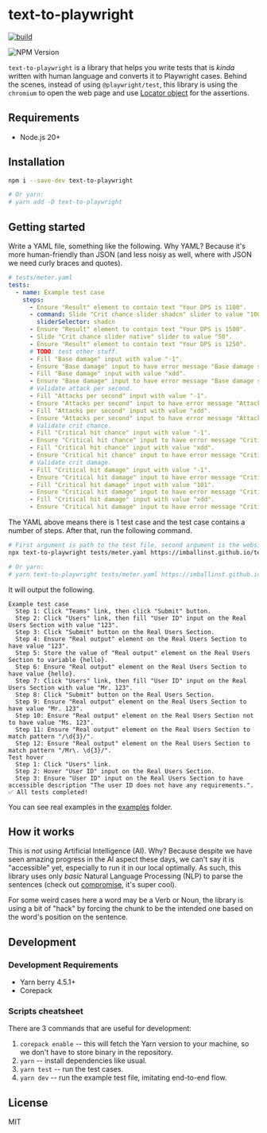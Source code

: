 # text-to-playwright

[![build](https://github.com/imballinst/text-to-playwright/actions/workflows/build.yaml/badge.svg?branch=main)](https://github.com/imballinst/text-to-playwright/actions/workflows/build.yaml)

![NPM Version](https://img.shields.io/npm/v/text-to-playwright)

`text-to-playwright` is a library that helps you write tests that is _kinda_ written with human language and converts it to Playwright cases. Behind the scenes, instead of using `@playwright/test`, this library is using the `chromium` to open the web page and use [Locator object](https://playwright.dev/docs/api/class-locator) for the assertions.

## Requirements

- Node.js 20+

## Installation

```sh
npm i --save-dev text-to-playwright

# Or yarn:
# yarn add -D text-to-playwright
```

## Getting started

Write a YAML file, something like the following. Why YAML? Because it's more human-friendly than JSON (and less noisy as well, where with JSON we need curly braces and quotes).

```yaml
# tests/meter.yaml
tests:
  - name: Example test case
    steps:
      - Ensure "Result" element to contain text "Your DPS is 1100".
      - command: Slide "Crit chance slider shadcn" slider to value "100".
        sliderSelector: shadcn
      - Ensure "Result" element to contain text "Your DPS is 1500".
      - Slide "Crit chance slider native" slider to value "50".
      - Ensure "Result" element to contain text "Your DPS is 1250".
      # TODO: test other stuff.
      - Fill "Base damage" input with value "-1".
      - Ensure "Base damage" input to have error message "Base damage should be a positive number".
      - Fill "Base damage" input with value "xdd".
      - Ensure "Base damage" input to have error message "Base damage should be a number".
      # Validate attack per second.
      - Fill "Attacks per second" input with value "-1".
      - Ensure "Attacks per second" input to have error message "Attacks per second should be a positive number".
      - Fill "Attacks per second" input with value "xdd".
      - Ensure "Attacks per second" input to have error message "Attacks per second should be a number".
      # Validate crit chance.
      - Fill "Critical hit chance" input with value "-1".
      - Ensure "Critical hit chance" input to have error message "Critical hit chance should be a positive number".
      - Fill "Critical hit chance" input with value "xdd".
      - Ensure "Critical hit chance" input to have error message "Critical hit chance should be a number".
      # Validate crit damage.
      - Fill "Critical hit damage" input with value "-1".
      - Ensure "Critical hit damage" input to have error message "Critical hit damage should be a positive number".
      - Fill "Critical hit damage" input with value "101".
      - Ensure "Critical hit damage" input to have error message "Critical hit damage should not be bigger than 100 (percent)".
      - Fill "Critical hit damage" input with value "xdd".
      - Ensure "Critical hit damage" input to have error message "Critical hit damage should be a number".
```

The YAML above means there is 1 test case and the test case contains a number of steps. After that, run the following command.

```sh
# First argument is path to the test file, second argument is the website URL.
npx text-to-playwright tests/meter.yaml https://imballinst.github.io/text-to-playwright/meter/

# Or yarn:
# yarn text-to-playwright tests/meter.yaml https://imballinst.github.io/text-to-playwright/meter/
```

It will output the following.

```
Example test case
  Step 1: Click "Teams" link, then click "Submit" button.
  Step 2: Click "Users" link, then fill "User ID" input on the Real Users Section with value "123".
  Step 3: Click "Submit" button on the Real Users Section.
  Step 4: Ensure "Real output" element on the Real Users Section to have value "123".
  Step 5: Store the value of "Real output" element on the Real Users Section to variable {hello}.
  Step 6: Ensure "Real output" element on the Real Users Section to have value {hello}.
  Step 7: Click "Users" link, then fill "User ID" input on the Real Users Section with value "Mr. 123".
  Step 8: Click "Submit" button on the Real Users Section.
  Step 9: Ensure "Real output" element on the Real Users Section to have value "Mr. 123".
  Step 10: Ensure "Real output" element on the Real Users Section not to have value "Ms. 123".
  Step 11: Ensure "Real output" element on the Real Users Section to match pattern "/\d{3}/".
  Step 12: Ensure "Real output" element on the Real Users Section to match pattern "/Mr\. \d{3}/".
Test hover
  Step 1: Click "Users" link.
  Step 2: Hover "User ID" input on the Real Users Section.
  Step 3: Ensure "User ID" input on the Real Users Section to have accessible description "The user ID does not have any requirements.".
✅ All tests completed!
```

You can see real examples in the [examples](./examples/) folder.

## How it works

This is _not_ using Artificial Intelligence (AI). Why? Because despite we have seen amazing progress in the AI aspect these days, we can't say it is "accessible" yet, especially to run it in our local optimally. As such, this library uses only _basic_ Natural Language Processing (NLP) to parse the sentences (check out [compromise](https://github.com/spencermountain/compromise/), it's super cool).

For some weird cases here a word may be a Verb or Noun, the library is using a bit of "hack" by forcing the chunk to be the intended one based on the word's position on the sentence.

## Development

### Development Requirements

- Yarn berry 4.5.1+
- Corepack

### Scripts cheatsheet

There are 3 commands that are useful for development:

1. `corepack enable` -- this will fetch the Yarn version to your machine, so we don't have to store binary in the repository.
1. `yarn` -- install dependencies like usual.
1. `yarn test` -- run the test cases.
1. `yarn dev` -- run the example test file, imitating end-to-end flow.

## License

MIT
